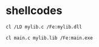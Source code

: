 # shellcodes

```bash
cl /LD mylib.c /Fe:mylib.dll
```

```bash
cl main.c mylib.lib /Fe:main.exe
```